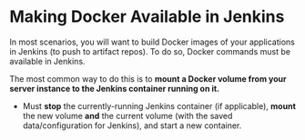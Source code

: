 # Making Docker Available in Jenkins

In most scenarios, you will want to build Docker images of your applications in Jenkins (to push to artifact repos). To do so, Docker commands must be available in Jenkins.

The most common way to do this is to **mount a Docker volume from your server instance to the Jenkins container running on it.**

- Must **stop** the currently-running Jenkins container (if applicable), **mount** the new volume **and** the current volume (with the saved data/configuration for Jenkins), and start a new container.